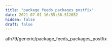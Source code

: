 ```yaml
---
title: "package_feeds_packages_postfix"
date: 2021-07-01 16:55:36.512652
hidden: false
draft: false
---
```


ath79/generic/package_feeds_packages_postfix

